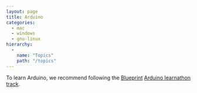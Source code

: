 ```yaml
---
layout: page
title: Arduino
categories:
  - mac
  - windows
  - gnu-linux
hierarchy:
  -
    name: "Topics"
    path: "/topics"
---
```


To learn Arduino, we recommend following the [Blueprint][bp] [Arduino
learnathon track][arduino-track].

[bp]: https://blueprint.hackmit.org
[arduino-track]: https://techx.io/arduino-track/
